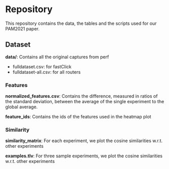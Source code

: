 # Repository

This repository contains the data, the tables and the scripts used for our PAM2021 paper.

## Dataset
**data/**: Contains all the original captures from perf

- fulldataset.csv: for fastClick
- fulldataset-all.csv: for all routers

### Features
**normalized_features.csv**: Contains the difference, measured in ratios of the standard deviation, between the average of the single experiment to the global average.

**feature_ids**: Contains the ids of the features used in the heatmap plot


### Similarity
**similarity_matrix**: For each experiment, we plot the cosine similarities w.r.t. other experiments

**examples.tlv**: For three sample experiments, we plot the cosine similarities w.r.t. other experiments

